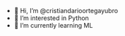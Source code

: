 - 👋 Hi, I’m @cristiandarioortegayubro
- 👀 I’m interested in Python
- 🌱 I’m currently learning ML

<!---
cristiandarioortegayubro/cristiandarioortegayubro is a ✨ special ✨ repository because its `README.md` (this file) appears on your GitHub profile.
You can click the Preview link to take a look at your changes.
--->
